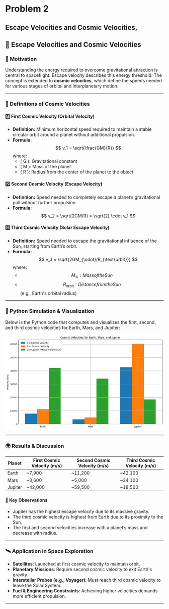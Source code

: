 # Problem 2
**Escape Velocities and Cosmic Velocities**,
---

## 📘 Escape Velocities and Cosmic Velocities

### 🚀 Motivation
Understanding the energy required to overcome gravitational attraction is central to spaceflight. Escape velocity describes this energy threshold. The concept is extended to **cosmic velocities**, which define the speeds needed for various stages of orbital and interplanetary motion.

---

### 🌌 Definitions of Cosmic Velocities

#### 1️⃣ First Cosmic Velocity (Orbital Velocity)
- **Definition:** Minimum horizontal speed required to maintain a stable circular orbit around a planet without additional propulsion.
- **Formula:**
  $$
  v_1 = \sqrt{\frac{GM}{R}}
  $$
  where:
  - \( G \): Gravitational constant
  - \( M \): Mass of the planet
  - \( R \): Radius from the center of the planet to the object

#### 2️⃣ Second Cosmic Velocity (Escape Velocity)
- **Definition:** Speed needed to completely escape a planet’s gravitational pull without further propulsion.
- **Formula:**
  $$
  v_2 = \sqrt{2GM/R} = \sqrt{2} \cdot v_1
  $$

#### 3️⃣ Third Cosmic Velocity (Solar Escape Velocity)
- **Definition:** Speed needed to escape the gravitational influence of the Sun, starting from Earth’s orbit.
- **Formula:**
  $$
      v_3 = \sqrt{2GM_{\odot}/R_{\text{orbit}}}
  $$
  where:
  -  $$ M_{\odot} : Mass of the Sun $$
  - $$ R_{\text{orbit}} : Distance from the Sun $$
  (e.g., Earth's orbital radius) 

---

### 🧠 Python Simulation & Visualization

Below is the Python code that computes and visualizes the first, second, and third cosmic velocities for Earth, Mars, and Jupiter:

![alt text](image-3.png)


----
### 🌍 Results & Discussion

| Planet   | First Cosmic Velocity (m/s) | Second Cosmic Velocity (m/s) | Third Cosmic Velocity (m/s) |
|----------|-----------------------------|------------------------------|-----------------------------|
| Earth    | ~7,900                      | ~11,200                      | ~42,100                     |
| Mars     | ~3,600                      | ~5,000                       | ~34,100                     |
| Jupiter  | ~42,000                     | ~59,500                      | ~18,500                     |

#### 📌 Key Observations
- Jupiter has the highest escape velocity due to its massive gravity.
- The third cosmic velocity is highest from Earth due to its proximity to the Sun.
- The first and second velocities increase with a planet’s mass and decrease with radius.

---

### 🛰️ Application in Space Exploration

- **Satellites**: Launched at first cosmic velocity to maintain orbit.
- **Planetary Missions**: Require second cosmic velocity to exit Earth's gravity.
- **Interstellar Probes (e.g., Voyager)**: Must reach third cosmic velocity to leave the Solar System.
- **Fuel & Engineering Constraints**: Achieving higher velocities demands more efficient propulsion. 

-------